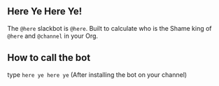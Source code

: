 ## Here Ye Here Ye!

The `@here` slackbot is `@here`.
Built to calculate who is the Shame king of `@here` and `@channel` in your Org.

## How to call the bot
type `here ye here ye` (After installing the bot on your channel)

